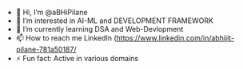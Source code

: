 - 👋 Hi, I’m @aBHiPilane
- 👀 I’m interested in AI-ML and DEVELOPMENT FRAMEWORK
- 🌱 I’m currently learning DSA and Web-Devlopment
- 📫 How to reach me LinkedIn (https://www.linkedin.com/in/abhijit-pilane-781a50187/
- ⚡ Fun fact: Active in various domains

<!---
aBHiPilane/aBHiPilane is a ✨ special ✨ repository because its `README.md` (this file) appears on your GitHub profile.
You can click the Preview link to take a look at your changes.
--->
